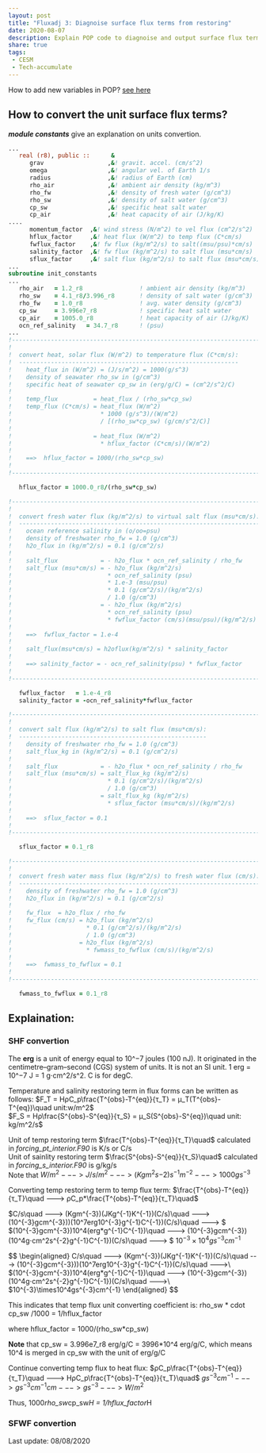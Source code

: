 ```yaml
---
layout: post
title: "Fluxadj 3: Diagnoise surface flux terms from restoring"
date: 2020-08-07
description: Explain POP code to diagnoise and output surface flux terms from restoring terms
share: true
tags:
 - CESM
 - Tech-accumulate
---
```


How to add new variables in POP? [see here](https://derekyuntao.github.io/jekyll-clean-dark/2020/08/POP-add-new-variables/)

## How to convert the unit surface flux terms?
***module constants*** give an explanation on units convertion.
```fortran
...
   real (r8), public ::      &
      grav                  ,&! gravit. accel. (cm/s^2)
      omega                 ,&! angular vel. of Earth 1/s
      radius                ,&! radius of Earth (cm)
      rho_air               ,&! ambient air density (kg/m^3)
      rho_fw                ,&! density of fresh water (g/cm^3)
      rho_sw                ,&! density of salt water (g/cm^3)
      cp_sw                 ,&! specific heat salt water
      cp_air                ,&! heat capacity of air (J/kg/K)
....
      momentum_factor  ,&! wind stress (N/m^2) to vel flux (cm^2/s^2)
      hflux_factor     ,&! heat flux (W/m^2) to temp flux (C*cm/s)
      fwflux_factor    ,&! fw flux (kg/m^2/s) to salt((msu/psu)*cm/s)
      salinity_factor  ,&! fw flux (kg/m^2/s) to salt flux (msu*cm/s)
      sflux_factor     ,&! salt flux (kg/m^2/s) to salt flux (msu*cm/s)
...
subroutine init_constants
...
   rho_air   = 1.2_r8                ! ambient air density (kg/m^3)
   rho_sw    = 4.1_r8/3.996_r8       ! density of salt water (g/cm^3)
   rho_fw    = 1.0_r8                ! avg. water density (g/cm^3)
   cp_sw     = 3.996e7_r8            ! specific heat salt water
   cp_air    = 1005.0_r8             ! heat capacity of air (J/kg/K)   
   ocn_ref_salinity   = 34.7_r8      ! (psu)   
...
!-----------------------------------------------------------------------
!
!  convert heat, solar flux (W/m^2) to temperature flux (C*cm/s):
!  --------------------------------------------------------------
!    heat_flux in (W/m^2) = (J/s/m^2) = 1000(g/s^3)
!    density of seawater rho_sw in (g/cm^3)
!    specific heat of seawater cp_sw in (erg/g/C) = (cm^2/s^2/C)
!
!    temp_flux          = heat_flux / (rho_sw*cp_sw)
!    temp_flux (C*cm/s) = heat_flux (W/m^2)
!                         * 1000 (g/s^3)/(W/m^2)
!                         / [(rho_sw*cp_sw) (g/cm/s^2/C)]
!
!                       = heat_flux (W/m^2)
!                         * hflux_factor (C*cm/s)/(W/m^2)
!
!    ==>  hflux_factor = 1000/(rho_sw*cp_sw)
!
!-----------------------------------------------------------------------

   hflux_factor = 1000.0_r8/(rho_sw*cp_sw)

!-----------------------------------------------------------------------
!
!  convert fresh water flux (kg/m^2/s) to virtual salt flux (msu*cm/s):
!  --------------------------------------------------------------------
!    ocean reference salinity in (o/oo=psu)
!    density of freshwater rho_fw = 1.0 (g/cm^3)
!    h2o_flux in (kg/m^2/s) = 0.1 (g/cm^2/s)
!
!    salt_flux            = - h2o_flux * ocn_ref_salinity / rho_fw
!    salt_flux (msu*cm/s) = - h2o_flux (kg/m^2/s)
!                           * ocn_ref_salinity (psu)
!                           * 1.e-3 (msu/psu)
!                           * 0.1 (g/cm^2/s)/(kg/m^2/s)
!                           / 1.0 (g/cm^3)
!                         = - h2o_flux (kg/m^2/s)
!                           * ocn_ref_salinity (psu)
!                           * fwflux_factor (cm/s)(msu/psu)/(kg/m^2/s)
!
!    ==>  fwflux_factor = 1.e-4
!
!    salt_flux(msu*cm/s) = h2oflux(kg/m^2/s) * salinity_factor
!
!    ==> salinity_factor = - ocn_ref_salinity(psu) * fwflux_factor
!
!-----------------------------------------------------------------------

   fwflux_factor   = 1.e-4_r8
   salinity_factor = -ocn_ref_salinity*fwflux_factor

!-----------------------------------------------------------------------
!
!  convert salt flux (kg/m^2/s) to salt flux (msu*cm/s):
!  -----------------------------------------------------
!    density of freshwater rho_fw = 1.0 (g/cm^3)
!    salt_flux_kg in (kg/m^2/s) = 0.1 (g/cm^2/s)
!
!    salt_flux            = - h2o_flux * ocn_ref_salinity / rho_fw
!    salt_flux (msu*cm/s) = salt_flux_kg (kg/m^2/s)
!                           * 0.1 (g/cm^2/s)/(kg/m^2/s)
!                           / 1.0 (g/cm^3)
!                         = salt_flux_kg (kg/m^2/s)
!                           * sflux_factor (msu*cm/s)/(kg/m^2/s)
!
!    ==>  sflux_factor = 0.1
!
!-----------------------------------------------------------------------

   sflux_factor = 0.1_r8

!-----------------------------------------------------------------------
!
!  convert fresh water mass flux (kg/m^2/s) to fresh water flux (cm/s):
!  --------------------------------------------------------------------
!    density of freshwater rho_fw = 1.0 (g/cm^3)
!    h2o_flux in (kg/m^2/s) = 0.1 (g/cm^2/s)
!
!    fw_flux  = h2o_flux / rho_fw
!    fw_flux (cm/s) = h2o_flux (kg/m^2/s)
!                     * 0.1 (g/cm^2/s)/(kg/m^2/s)
!                     / 1.0 (g/cm^3)
!                   = h2o_flux (kg/m^2/s)
!                     * fwmass_to_fwflux (cm/s)/(kg/m^2/s)
!
!    ==>  fwmass_to_fwflux = 0.1
!
!-----------------------------------------------------------------------

   fwmass_to_fwflux = 0.1_r8      
```

## **Explaination:**
### SHF convertion
The **erg** is a unit of energy equal to 10^−7 joules (100 nJ). It originated in the centimetre–gram–second (CGS) system of units. It is not an SI unit. 1 erg = 10^−7 J = 1 g⋅cm^2/s^2.
C is for degC.

Temperature and salinity restoring term in flux forms can be written as follows:
$F_T = HρC_p\frac{T^{obs}-T^{eq}}{τ_T} = μ_T(T^{obs}-T^{eq})\quad    unit:w/m^2$  
$F_S = Hρ\frac{S^{obs}-S^{eq}}{τ_S} = μ_S(S^{obs}-S^{eq})\quad      unit: kg/m^2/s$    

Unit of temp restoring term $\frac{T^{obs}-T^{eq}}{τ_T}\quad$ calculated in *forcing_pt_interior.F90* is K/s  or C/s   
Unit of sainlity restoring term $\frac{S^{obs}-S^{eq}}{τ_S}\quad$ calculated in *forcing_s_interior.F90* is g/kg/s    
Note that 
$W/m^2 ---> J/s/m^2 ---> (Kgm^2s{-2})s^{-1}m^{-2} ---> 1000gs^{-3}$

Converting temp restoring term to temp flux term:
$\frac{T^{obs}-T^{eq}}{τ_T}\quad --->  ρC_p*\frac{T^{obs}-T^{eq}}{τ_T}\quad$

$C/s\quad ---> (Kgm^{-3})(JKg^{-1}K^{-1})(C/s)\quad ---> (10^{-3}gcm^{-3}))(10^7erg10^{-3}g^{-1}C^{-1})(C/s)\quad --->  $ 
$(10^{-3}gcm^{-3})10^4(erg*g^{-1}C^{-1})\quad ---> (10^{-3}gcm^{-3})(10^4g⋅cm^2s^{-2}g^{-1}C^{-1})(C/s)\quad ---> $
$10^{-3}\times10^4gs^{-3}cm^{-1}$

$$
\begin{aligned}
C/s\quad ---> (Kgm^{-3})(JKg^{-1}K^{-1})(C/s)\quad ---> (10^{-3}gcm^{-3}))(10^7erg10^{-3}g^{-1}C^{-1})(C/s)\quad --->\\ 
$(10^{-3}gcm^{-3})10^4(erg*g^{-1}C^{-1})\quad ---> (10^{-3}gcm^{-3})(10^4g⋅cm^2s^{-2}g^{-1}C^{-1})(C/s)\quad --->\\
$10^{-3}\times10^4gs^{-3}cm^{-1}
\end{aligned}
$$

This indicates that temp flux unit converting coefficient is:
rho_sw * cdot cp_sw /1000 = 1/hflux_factor

where hflux_factor = 1000/(rho_sw*cp_sw)

**Note** that cp_sw = 3.996e7_r8 erg/g/C = 3996*10^4 erg/g/C, which means 10^4 is merged in cp_sw with the unit of erg/g/C

Continue converting temp flux to heat flux:
$ρC_p\frac{T^{obs}-T^{eq}}{τ_T}\quad ---> HρC_p\frac{T^{obs}-T^{eq}}{τ_T}\quad$
$gs^{-3}cm^{-1} ---> gs^{-3}cm^{-1}cm ---> gs^{-3} ---> W/m^2$

Thus, 1000*rho_sw*cp_sw*H = 1/hflux_factor*H

### SFWF convertion

Last update: 08/08/2020